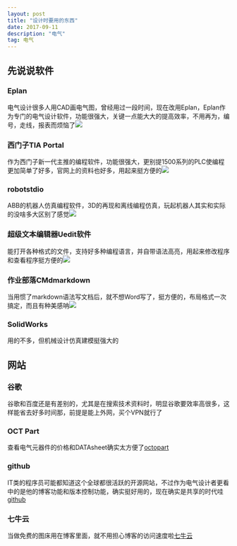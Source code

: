 ```yaml
---
layout: post
title: "设计时要用的东西"
date: 2017-09-11 
description: "电气"
tag: 电气
---
```

## 先说说软件
### Eplan
电气设计很多人用CAD画电气图，曾经用过一段时间，现在改用Eplan，Eplan作为专门的电气设计软件，功能很强大，关键一点能大大的提高效率，不用再为，编号，走线，报表而烦恼了![](http://ou3sec0jp.bkt.clouddn.com/eplan1.png)
### 西门子TIA Portal
作为西门子新一代主推的编程软件，功能很强大，更别提1500系列的PLC使编程更加简单了好多，官网上的资料也好多，用起来挺方便的![](http://ou3sec0jp.bkt.clouddn.com/tia.png)
### robotstdio
ABB的机器人仿真编程软件，3D的再现和离线编程仿真，玩起机器人其实和实际的没啥多大区别了感觉![](http://ou3sec0jp.bkt.clouddn.com/ABB.png)
### 超级文本编辑器Uedit软件
能打开各种格式的文件，支持好多种编程语言，并自带语法高亮，用起来修改程序和查看程序挺方便的![](http://ou3sec0jp.bkt.clouddn.com/uit.png)
### 作业部落CMdmarkdown
当用惯了markdown语法写文档后，就不想Word写了，挺方便的，布局格式一次搞定，而且有种美感呐![](http://ou3sec0jp.bkt.clouddn.com/CMD.png)
### SolidWorks
用的不多，但机械设计仿真建模挺强大的
## 网站
### 谷歌
谷歌和百度还是有差别的，尤其是在搜索技术资料时，明显谷歌要效率高很多，这样能省去好多时间那，前提是能上外网，买个VPN就行了
### OCT Part
查看电气元器件的价格和DATAsheet确实太方便了[octopart](https://octopart.com/)
### github
IT类的程序员可能都知道这个全球都很活跃的开源网站，不过作为电气设计者更看中的是他的博客功能和版本控制功能，确实挺好用的，现在确实是共享的时代哇[github](https://github.com/ "github")
### 七牛云
当做免费的图床用在博客里面，就不用担心博客的访问速度啦[七牛云](https://www.qiniu.com/)